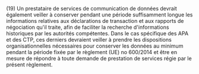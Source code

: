 (19) Un prestataire de services de communication de données devrait également veiller à conserver pendant une période suffisamment longue les informations relatives aux déclarations de transaction et aux rapports de négociation qu'il traite, afin de faciliter la recherche d'informations historiques par les autorités compétentes. Dans le cas spécifique des APA et des CTP, ces derniers devraient veiller à prendre les dispositions organisationnelles nécessaires pour conserver les données au minimum pendant la période fixée par le règlement (UE) no 600/2014 et être en mesure de répondre à toute demande de prestation de services régie par le présent règlement.